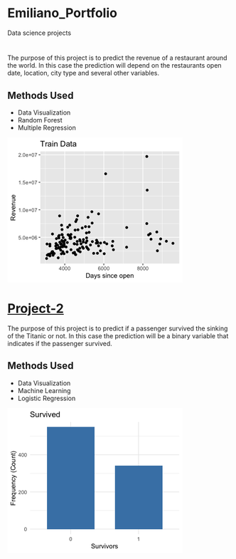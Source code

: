 # Emiliano_Portfolio
Data science projects

# [](https://github.com/emipizana/Project-1)
The purpose of this project is to predict the revenue of a restaurant around the world. In this case the prediction will depend on the restaurants open date, location, city type and several other variables.

## Methods Used
* Data Visualization
* Random Forest
* Multiple Regression

![](https://github.com/emipizana/Emiliano_Portfolio/blob/main/images/Rplot02.png)

# [Project-2](https://github.com/emipizana/Project-2)
The purpose of this project is to predict if a passenger survived the sinking of the Titanic or not. In this case the prediction will be a binary variable that indicates if the passenger survived. 

## Methods Used
* Data Visualization
* Machine Learning
* Logistic Regression

![Rplot2](https://github.com/emipizana/Emiliano_Portfolio/blob/main/images/Rplot05.png)
